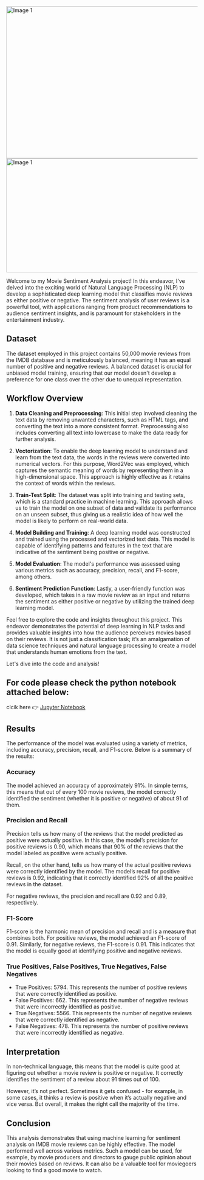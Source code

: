  <img src="https://cutewallpaper.org/23/america-psycho-galaxy-wallpaper/438214424.jpg" alt="Image 1" width="1000" height="400">
 <img src="https://www.travelmediagroup.com/wp-content/uploads/2022/04/bigstock-Market-Sentiment-Fear-And-Gre-451706057-2880x1800.jpg" alt="Image 1" width="900" height="300">

Welcome to my Movie Sentiment Analysis project! In this endeavor, I've delved into the exciting world of Natural Language Processing (NLP) to develop a sophisticated deep learning model that classifies movie reviews as either positive or negative. The sentiment analysis of user reviews is a powerful tool, with applications ranging from product recommendations to audience sentiment insights, and is paramount for stakeholders in the entertainment industry.

## Dataset

The dataset employed in this project contains 50,000 movie reviews from the IMDB database and is meticulously balanced, meaning it has an equal number of positive and negative reviews. A balanced dataset is crucial for unbiased model training, ensuring that our model doesn't develop a preference for one class over the other due to unequal representation.

## Workflow Overview

1. **Data Cleaning and Preprocessing**: This initial step involved cleaning the text data by removing unwanted characters, such as HTML tags, and converting the text into a more consistent format. Preprocessing also includes converting all text into lowercase to make the data ready for further analysis.

2. **Vectorization**: To enable the deep learning model to understand and learn from the text data, the words in the reviews were converted into numerical vectors. For this purpose, Word2Vec was employed, which captures the semantic meaning of words by representing them in a high-dimensional space. This approach is highly effective as it retains the context of words within the reviews.

3. **Train-Test Split**: The dataset was split into training and testing sets, which is a standard practice in machine learning. This approach allows us to train the model on one subset of data and validate its performance on an unseen subset, thus giving us a realistic idea of how well the model is likely to perform on real-world data.

4. **Model Building and Training**: A deep learning model was constructed and trained using the processed and vectorized text data. This model is capable of identifying patterns and features in the text that are indicative of the sentiment being positive or negative.

5. **Model Evaluation**: The model's performance was assessed using various metrics such as accuracy, precision, recall, and F1-score, among others.

6. **Sentiment Prediction Function**: Lastly, a user-friendly function was developed, which takes in a raw movie review as an input and returns the sentiment as either positive or negative by utilizing the trained deep learning model.

Feel free to explore the code and insights throughout this project. This endeavor demonstrates the potential of deep learning in NLP tasks and provides valuable insights into how the audience perceives movies based on their reviews. It is not just a classification task; it’s an amalgamation of data science techniques and natural language processing to create a model that understands human emotions from the text.

Let's dive into the code and analysis!

## For code please check the python notebook attached below:

clcik here 👉 [Jupyter Notebook](https://github.com/mudit-mishra8/Movie-Sentiment-ML/blob/main/IMDB_sentiment_prediction.ipynb)

## Results
The performance of the model was evaluated using a variety of metrics, including accuracy, precision, recall, and F1-score. Below is a summary of the results:

### Accuracy
The model achieved an accuracy of approximately 91%. In simple terms, this means that out of every 100 movie reviews, the model correctly identified the sentiment (whether it is positive or negative) of about 91 of them.

### Precision and Recall
Precision tells us how many of the reviews that the model predicted as positive were actually positive. In this case, the model’s precision for positive reviews is 0.90, which means that 90% of the reviews that the model labeled as positive were actually positive. 

Recall, on the other hand, tells us how many of the actual positive reviews were correctly identified by the model. The model’s recall for positive reviews is 0.92, indicating that it correctly identified 92% of all the positive reviews in the dataset.

For negative reviews, the precision and recall are 0.92 and 0.89, respectively. 

### F1-Score
F1-score is the harmonic mean of precision and recall and is a measure that combines both. For positive reviews, the model achieved an F1-score of 0.91. Similarly, for negative reviews, the F1-score is 0.91. This indicates that the model is equally good at identifying positive and negative reviews.

### True Positives, False Positives, True Negatives, False Negatives
- True Positives: 5794. This represents the number of positive reviews that were correctly identified as positive.
- False Positives: 662. This represents the number of negative reviews that were incorrectly identified as positive.
- True Negatives: 5566. This represents the number of negative reviews that were correctly identified as negative.
- False Negatives: 478. This represents the number of positive reviews that were incorrectly identified as negative.

## Interpretation
In non-technical language, this means that the model is quite good at figuring out whether a movie review is positive or negative. It correctly identifies the sentiment of a review about 91 times out of 100. 

However, it’s not perfect. Sometimes it gets confused - for example, in some cases, it thinks a review is positive when it’s actually negative and vice versa. But overall, it makes the right call the majority of the time.

## Conclusion
This analysis demonstrates that using machine learning for sentiment analysis on IMDB movie reviews can be highly effective. The model performed well across various metrics. Such a model can be used, for example, by movie producers and directors to gauge public opinion about their movies based on reviews. It can also be a valuable tool for moviegoers looking to find a good movie to watch.


```python

```
